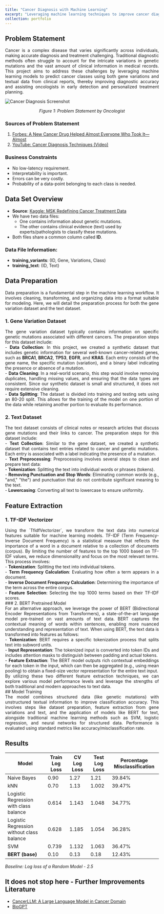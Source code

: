 ```yaml
---
title: "Cancer Diagnosis with Machine Learning"
excerpt: "Leveraging machine learning techniques to improve cancer diagnosis accuracy.<br/><br/><img src='/parth-modi.github.io/images/healthAI.jpg'>" 
collection: portfolio
---
```


## Problem Statement
<div style="text-align: justify;">
Cancer is a complex disease that varies significantly across individuals, making accurate diagnosis and treatment challenging. Traditional diagnostic methods often struggle to account for the intricate variations in genetic mutations and the vast amount of clinical information in medical records. This project aims to address these challenges by leveraging machine learning models to predict cancer classes using both gene variations and textual data from clinical reports, thereby improving diagnostic accuracy and assisting oncologists in early detection and personalized treatment planning.
</div>

![Cancer Diagnosis Screenshot]({{site.baseurl}}/images/1.png)
<p align="center"><em>Figure 1: Problem Statement by Oncologist</em></p>

### Sources of Problem Statement

1. [Forbes: A New Cancer Drug Helped Almost Everyone Who Took It—Almost](https://www.forbes.com/sites/matthewherper/2017/06/03/a-new-cancer-drug-helped-almost-everyone-who-took-it-almost-heres-what-it-teaches-us/#2a44ee2f6b25)
2. [YouTube: Cancer Diagnosis Techniques (Video)](https://www.youtube.com/watch?v=qxXRKVompI8)

### Business Constraints
* No low-latency requirement.
* Interpretability is important.
* Errors can be very costly.
* Probability of a data-point belonging to each class is needed.

## Data Set Overview

- **Source**: [Kaggle: MSK Redefining Cancer Treatment Data](https://www.kaggle.com/c/msk-redefining-cancer-treatment/data)
- We have two data files:
  - One contains information about genetic mutations.
  - The other contains clinical evidence (text) used by experts/pathologists to classify these mutations.
- Both files share a common column called **ID**.

### Data File Information:
- **training_variants**: (ID, Gene, Variations, Class)
- **training_text**: (ID, Text)

## Data Preparation
<div style="text-align: justify;">
Data preparation is a fundamental step in the machine learning workflow. It involves cleaning, transforming, and organizing data into a format suitable for modeling. Here, we will detail the preparation process for both the gene variation dataset and the text dataset.
</div>

### 1. Gene Variation Dataset
<div style="text-align: justify;">
The gene variation dataset typically contains information on specific genetic mutations associated with different cancers. The preparation steps for this dataset include:
</div>
<div style="text-align: justify;">
- <strong>Data Collection</strong>: In this project, we created a synthetic dataset that includes genetic information for several well-known cancer-related genes, such as <strong>BRCA1</strong>, <strong>BRCA2</strong>, <strong>TP53</strong>, <strong>EGFR</strong>, and <strong>KRAS</strong>. Each entry consists of the gene name, the specific mutation (variation), and a binary label indicating the presence or absence of a mutation.
</div>
<div style="text-align: justify;">
- <strong>Data Cleaning</strong>: In a real-world scenario, this step would involve removing duplicates, handling missing values, and ensuring that the data types are consistent. Since our synthetic dataset is small and structured, it does not require extensive cleaning.
</div>
<div style="text-align: justify;">
- <strong>Data Splitting</strong>: The dataset is divided into training and testing sets using an 80-20 split. This allows for the training of the model on one portion of the data while retaining another portion to evaluate its performance.
</div>

### 2. Text Dataset
<div style="text-align: justify;">
The text dataset consists of clinical notes or research articles that discuss gene mutations and their links to cancer. The preparation steps for this dataset include:
</div>
<div style="text-align: justify;">
- <strong>Text Collection</strong>: Similar to the gene dataset, we created a synthetic dataset that contains text entries related to cancer and genetic mutations. Each entry is associated with a label indicating the presence of a mutation.
</div>
<div style="text-align: justify;">
- <strong>Text Preprocessing</strong>: Preprocessing involves several steps to clean and prepare text data:
</div>
<div style="text-align: justify;">
  - <strong>Tokenization</strong>: Splitting the text into individual words or phrases (tokens).
</div>
<div style="text-align: justify;">
  - <strong>Removing Punctuation and Stop Words</strong>: Eliminating common words (e.g., "and," "the") and punctuation that do not contribute significant meaning to the text.
  </div>
<div style="text-align: justify;">
  - <strong>Lowercasing</strong>: Converting all text to lowercase to ensure uniformity.
</div>

## Feature Extraction

### 1. TF-IDF Vectorizer
<div style="text-align: justify;">
Using the `TfidfVectorizer`, we transform the text data into numerical features suitable for machine learning models. TF-IDF (Term Frequency-Inverse Document Frequency) is a statistical measure that reflects the importance of a word in a document relative to a collection of documents (corpus). By limiting the number of features to the top 1000 based on TF-IDF values, we reduce dimensionality and focus on the most relevant terms. This process involves:
</div>
<div style="text-align: justify;">
- <strong>Tokenization</strong>: Splitting the text into individual tokens.
</div>
<div style="text-align: justify;">
- <strong>Term Frequency Calculation</strong>: Evaluating how often a term appears in a document.
</div>
<div style="text-align: justify;">
- <strong>Inverse Document Frequency Calculation</strong>: Determining the importance of the term across the entire corpus.
</div>
<div style="text-align: justify;">
- <strong>Feature Selection</strong>: Selecting the top 1000 terms based on their TF-IDF scores.
</div>
### 2. BERT Pretrained Model
<div style="text-align: justify;">
For an alternative approach, we leverage the power of BERT (Bidirectional Encoder Representations from Transformers), a state-of-the-art language model pre-trained on vast amounts of text data. BERT captures the contextual meaning of words within sentences, enabling more nuanced understanding and representation of text. When using BERT, the text data is transformed into features as follows:
</div>
<div style="text-align: justify;">
- <strong>Tokenization</strong>: BERT requires a specific tokenization process that splits text into subword units.
</div>
<div style="text-align: justify;">
- <strong>Input Representation</strong>: The tokenized input is converted into token IDs and includes attention masks to distinguish between padding and actual tokens.
</div>
<div style="text-align: justify;">
- <strong>Feature Extraction</strong>: The BERT model outputs rich contextual embeddings for each token in the input, which can then be aggregated (e.g., using mean pooling) to obtain a fixed-size vector representation for the entire text input.
</div>
<div style="text-align: justify;">
By utilizing these two different feature extraction techniques, we can explore various model performance levels and leverage the strengths of both traditional and modern approaches to text data.
</div>
## Model Training
<div style="text-align: justify;">
The model combines structured data (like genetic mutations) with unstructured textual information to improve classification accuracy. This involves steps like dataset preparation, feature extraction from gene variations and text, and the application of models like BERT for text, alongside traditional machine learning methods such as SVM, logistic regression, and neural networks for structured data. Performance is evaluated using standard metrics like accuracy/misclassification rate.
</div>

## Results
 
| Model                                                 | Train Log Loss | CV Log Loss | Test Log Loss | Percentage Misclassification |
|-------------------------------------------------------|----------------|-------------|---------------|------------------------------|
| Naive Bayes                                          | 0.90           | 1.27        | 1.21          | 39.84%                       |
| kNN                                                  | 0.70           | 1.13        | 1.002         | 39.47%                       |
| Logistic Regression with class balance                | 0.614          | 1.143       | 1.048         | 34.77%                       |
| Logistic Regression without class balance             | 0.628          | 1.185       | 1.054         | 36.28%                       |
| SVM                                                  | 0.739          | 1.132       | 1.063         | 36.47%                       |
| **BERT (base)**                                          | 0.10            | 0.13       | 0.18          | 12.43%                       |

*Baseline: Log loss of a Random Model - 2.5*

## It does not stop here - Further Improvements Literature

* [CancerLLM: A Large Language Model in Cancer Domain](https://arxiv.org/abs/2406.10459)
* [BioGPT](https://github.com/microsoft/BioGPT)